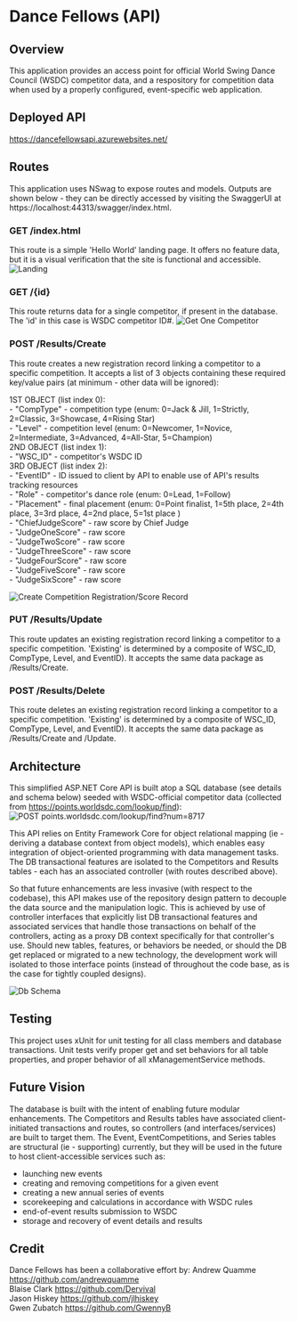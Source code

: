 # Dance Fellows (API)

## Overview
This application provides an access point for official World Swing Dance Council (WSDC) competitor data, and a respository for competition data when used by a properly configured, event-specific web application.


## Deployed API
https://dancefellowsapi.azurewebsites.net/


## Routes
This application uses NSwag to expose routes and models. Outputs are shown below - they can be directly accessed by visiting the SwaggerUI at https://localhost:44313/swagger/index.html.

### GET /index.html
This route is a simple 'Hello World' landing page. It offers no feature data, but it is a visual verification that the site is functional and accessible.
![Landing](assets/Competitors-index.PNG)

### GET /{id}
This route returns data for a single competitor, if present in the database. The 'id' in this case is WSDC competitor ID#.
![Get One Competitor](assets/Competitors-id.PNG)

### POST /Results/Create
This route creates a new registration record linking a competitor to a specific competition. It accepts a list of 3 objects containing these required key/value pairs (at minimum - other data will be ignored):

  1ST OBJECT (list index 0):  
    - "CompType" <int> - competition type (enum: 0=Jack & Jill, 1=Strictly, 2=Classic, 3=Showcase, 4=Rising Star)  
    - "Level" <int> - competition level (enum: 0=Newcomer, 1=Novice, 2=Intermediate, 3=Advanced, 4=All-Star, 5=Champion)  
  2ND OBJECT (list index 1):  
    - "WSC_ID" <int> - competitor's WSDC ID  
  3RD OBJECT (list index 2):  
    - "EventID" <int> - ID issued to client by API to enable use of API's results tracking resources  
    - "Role" <int> - competitor's dance role (enum: 0=Lead, 1=Follow)  
    - "Placement" <int> - final placement (enum: 0=Point finalist, 1=5th place, 2=4th place, 3=3rd place, 4=2nd place, 5=1st place )  
    - "ChiefJudgeScore" <int> - raw score by Chief Judge  
    - "JudgeOneScore" <int> - raw score  
    - "JudgeTwoScore" <int> - raw score  
    - "JudgeThreeScore" <int> - raw score  
    - "JudgeFourScore" <int> - raw score  
    - "JudgeFiveScore" <int> - raw score  
    - "JudgeSixScore" <int> - raw score  
     
  ![Create Competition Registration/Score Record](assets/Create-Result.PNG)  

### PUT /Results/Update
This route updates an existing registration record linking a competitor to a specific competition. 'Existing' is determined by a composite of WSC_ID, CompType, Level, and EventID). It accepts the same data package as /Results/Create.

### POST /Results/Delete
This route deletes an existing registration record linking a competitor to a specific competition. 'Existing' is determined by a composite of WSC_ID, CompType, Level, and EventID). It accepts the same data package as /Results/Create and /Update.

## Architecture
This simplified ASP.NET Core API is built atop a SQL database (see details and schema below) seeded with WSDC-official competitor data (collected from https://points.worldsdc.com/lookup/find):
![POST points.worldsdc.com/lookup/find?num=8717](assets/wsdc-POST-return.PNG)  
  
This API relies on Entity Framework Core for object relational mapping (ie - deriving a database context from object models), which enables easy integration of object-oriented programming with data management tasks. The DB transactional features are isolated to the Competitors and Results tables - each has an associated controller (with routes described above).
  
So that future enhancements are less invasive (with respect to the codebase), this API makes use of the repository design pattern to decouple the data source and the manipulation logic. This is achieved by use of controller interfaces that explicitly list DB transactional features and associated services that handle those transactions on behalf of the controllers, acting as a proxy DB context specifically for that controller's use.  Should new tables, features, or behaviors be needed, or should the DB get replaced or migrated to a new technology, the development work will isolated to those interface points (instead of throughout the code base, as is the case for tightly coupled designs).  
  
![Db Schema](assets/schema.PNG)


## Testing
This project uses xUnit for unit testing for all class members and database transactions. Unit tests verify proper get and set behaviors for all table properties, and proper behavior of all xManagementService methods.


## Future Vision
The database is built with the intent of enabling future modular enhancements. The Competitors and Results tables have associated client-initiated transactions and routes, so controllers (and interfaces/services) are built to target them. The Event, EventCompetitions, and Series tables are structural (ie - supporting) currently, but they will be used in the future to host client-accessible services such as:
  - launching new events
  - creating and removing competitions for a given event
  - creating a new annual series of events
  - scorekeeping and calculations in accordance with WSDC rules
  - end-of-event results submission to WSDC
  - storage and recovery of event details and results


## Credit
Dance Fellows has been a collaborative effort by:
  Andrew Quamme https://github.com/andrewquamme  
  Blaise Clark https://github.com/Dervival  
  Jason Hiskey https://github.com/jlhiskey  
  Gwen Zubatch https://github.com/GwennyB  

